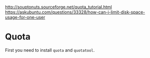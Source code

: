 http://souptonuts.sourceforge.net/quota_tutorial.html
https://askubuntu.com/questions/33328/how-can-i-limit-disk-space-usage-for-one-user

# Quota

First you need to install `quota` and `quotatool`. 